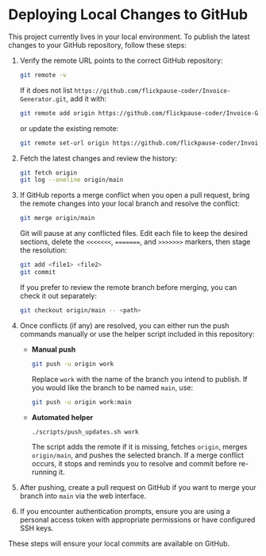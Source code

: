 # Deploying Local Changes to GitHub

This project currently lives in your local environment. To publish the latest changes to your GitHub repository, follow these steps:

1. Verify the remote URL points to the correct GitHub repository:
   ```bash
   git remote -v
   ```
   If it does not list `https://github.com/flickpause-coder/Invoice-Generator.git`, add it with:
   ```bash
   git remote add origin https://github.com/flickpause-coder/Invoice-Generator.git
   ```
   or update the existing remote:
   ```bash
   git remote set-url origin https://github.com/flickpause-coder/Invoice-Generator.git
   ```

2. Fetch the latest changes and review the history:
   ```bash
   git fetch origin
   git log --oneline origin/main
   ```

3. If GitHub reports a merge conflict when you open a pull request, bring the remote changes into your local branch and resolve the conflict:
   ```bash
   git merge origin/main
   ```
   Git will pause at any conflicted files. Edit each file to keep the desired sections, delete the `<<<<<<<`, `=======`, and `>>>>>>>` markers, then stage the resolution:
   ```bash
   git add <file1> <file2>
   git commit
   ```
   If you prefer to review the remote branch before merging, you can check it out separately:
   ```bash
   git checkout origin/main -- <path>
   ```

4. Once conflicts (if any) are resolved, you can either run the push commands manually or use the helper script included in this repository:

   - **Manual push**
     ```bash
     git push -u origin work
     ```
     Replace `work` with the name of the branch you intend to publish. If you would like the branch to be named `main`, use:
     ```bash
     git push -u origin work:main
     ```

   - **Automated helper**
     ```bash
     ./scripts/push_updates.sh work
     ```
     The script adds the remote if it is missing, fetches `origin`, merges `origin/main`, and pushes the selected branch. If a merge conflict occurs, it stops and reminds you to resolve and commit before re-running it.

5. After pushing, create a pull request on GitHub if you want to merge your branch into `main` via the web interface.

6. If you encounter authentication prompts, ensure you are using a personal access token with appropriate permissions or have configured SSH keys.

These steps will ensure your local commits are available on GitHub.
